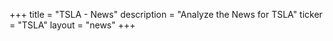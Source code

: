 +++
title = "TSLA - News"
description = "Analyze the News for TSLA"
ticker = "TSLA"
layout = "news"
+++


